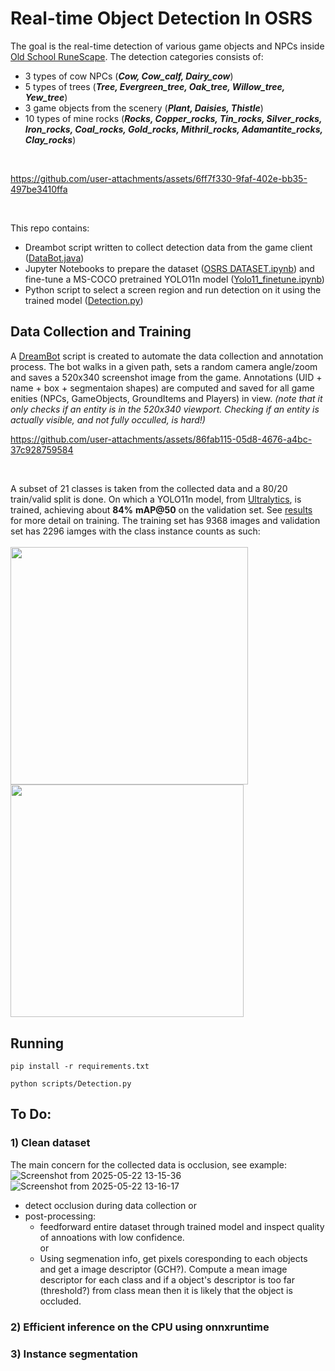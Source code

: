 # Real-time Object Detection In OSRS

The goal is the real-time detection of various game objects and NPCs inside [Old School RuneScape](https://www.oldschool.runescape.com/). The detection categories consists of:
  - 3 types of cow NPCs (***Cow, Cow_calf, Dairy_cow***)
  - 5 types of trees (***Tree, Evergreen_tree, Oak_tree, Willow_tree, Yew_tree***)
  - 3 game objects from the scenery (***Plant, Daisies, Thistle***)
  - 10 types of mine rocks (***Rocks, Copper_rocks, Tin_rocks, Silver_rocks, Iron_rocks, Coal_rocks, Gold_rocks, Mithril_rocks, Adamantite_rocks, Clay_rocks***)
<br>

https://github.com/user-attachments/assets/6ff7f330-9faf-402e-bb35-497be3410ffa

<br>

This repo contains:
  - Dreambot script written to collect detection data from the game client ([DataBot.java](scripts/DataBot.java))
  - Jupyter Notebooks to prepare the dataset ([OSRS DATASET.ipynb](notebooks/OSRS_DATASET.ipynb)) and fine-tune a MS-COCO pretrained YOLO11n model ([Yolo11_finetune.ipynb](notebooks/Yolo11_finetune.ipynb))
  - Python script to select a screen region and run detection on it using the trained model ([Detection.py](scripts/Detection.py))

## Data Collection and Training
A [DreamBot](https://dreambot.org/guides/scripter-guide/starting/#4-keep-learning) script is created to automate the data collection and annotation process. The bot walks in a given path, sets a random camera angle/zoom and saves a 520x340 screenshot image from the game. Annotations (UID + name + box + segmentaion shapes) are computed and saved for all game enities (NPCs, GameObjects, GroundItems and Players) in view. *(note that it only checks if an entity is in the 520x340 viewport. Checking if an entity is actually visible, and not fully occulled, is hard!)* 
<br> 

https://github.com/user-attachments/assets/86fab115-05d8-4676-a4bc-37c928759584

<br>

A subset of 21 classes is taken from the collected data and a 80/20 train/valid split is done. On which a YOLO11n model, from [Ultralytics](https://github.com/ultralytics/ultralytics/blob/main/docs/en/models/yolo11.md), is trained, achieving about **84%** **mAP@50** on the validation set. See [results](notebooks/runs/detect/train3) for more detail on training. The training set has 9368 images and validation set has 2296 iamges with the class instance counts as such:
<br> <br>
<img src="https://github.com/user-attachments/assets/8a4adc28-d42e-458a-b652-50028676138a" width="380" />
<img src="https://github.com/user-attachments/assets/e22068b9-64c6-40e6-a0e3-d97c62db8a21" width="372.5" />
<br>

## Running

```
pip install -r requirements.txt

```

```
python scripts/Detection.py
```

## To Do:    

### 1) Clean dataset

The main concern for the collected data is occlusion, see example:<br>
![Screenshot from 2025-05-22 13-15-36](https://github.com/user-attachments/assets/ad6cf8dc-9562-4e1c-8f73-7c8a80b33f3d)
![Screenshot from 2025-05-22 13-16-17](https://github.com/user-attachments/assets/ac1c1ab0-9a09-4f03-aa31-4d680ead1706)

  - detect occlusion during data collection
    or 
  - post-processing:
       - feedforward entire dataset through trained model and inspect quality of annoations with low confidence.  
         or 
       - Using segmenation info, get pixels coresponding to each objects and get a image descriptor (GCH?). Compute a mean image descriptor for each class and if a object's descriptor is too far (threshold?) from class mean then it is likely that the object is occluded.

### 2) Efficient inference on the CPU using onnxruntime

### 3) Instance segmentation


